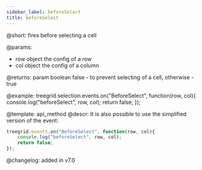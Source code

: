 ```yaml
---
sidebar_label: beforeSelect
title: beforeSelect
---          
```


@short: fires before selecting a cell


@params:

- row		object		the config of a row
- col       object      the config of a column

@returns:
param   boolean     false - to prevent selecting of a cell, otherwise - true



@example:
treegrid.selection.events.on("BeforeSelect", function(row, col){
    console.log("beforeSelect", row, col); 
    return false;
});


@template: api_method
@descr:
It is also possible to use the simplified version of the event:

~~~js
treegrid.events.on("BeforeSelect", function(row, col){
    console.log("beforeSelect", row, col); 
    return false;
});
~~~



@changelog:
added in v7.0

